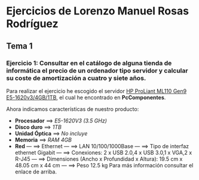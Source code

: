 # Ejercicios de Lorenzo Manuel Rosas Rodríguez
## Tema 1
### Ejercicio 1: Consultar en el catálogo de alguna tienda de informática el precio de un ordenador tipo servidor y calcular su coste de amortización a cuatro y siete años.

Para realizar el ejercicio he escogido el servidor [HP ProLiant ML110 Gen9 E5-1620v3/4GB/1TB](http://www.pccomponentes.com/lenovo_ts_440_think_server_intel_xeon_v1225_e3_4gb.html), el cual he encontrado en **PcComponentes**.

Ahora indicamos características de nuestro producto:
- **Procesador** ==> *E5-1620V3 (3.5 GHz)*
- **Disco duro** ==>  *1TB*
- **Unidad Óptica** ==> *No incluye*
- **Memoria** ==> *RAM 4GB*
- **Red**
   — ==> Ethernet
   —  ==> LAN 10/100/1000Base
   — ==> Tipo de interfaz ethernet Gigabit
   — ==> Conexiones: 2 x USB 2.0,4 x USB 3.0,1 x VGA,2 x R-J45
   — ==> Dimensiones (Ancho x Profundidad x Altura): 19.5 cm x 48.05 cm x 44 cm
   — ==> Peso 12.5 kg
Para más información consultar el enlace de arriba.